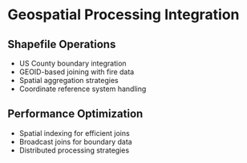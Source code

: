 # Geospatial Processing Integration

## Shapefile Operations
- US County boundary integration
- GEOID-based joining with fire data
- Spatial aggregation strategies
- Coordinate reference system handling

## Performance Optimization
- Spatial indexing for efficient joins
- Broadcast joins for boundary data
- Distributed processing strategies
